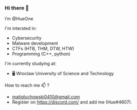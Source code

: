 ### Hi there 👋


I’m @HueOne

I'm intersted in:
 - Cybersecurity
 - Malware development
 - CTFs (HTB, THM, DTW, HTW)
 - Programming (C++, python)

I'm currently studying at:
  - 🖥 Wroclaw University of Science and Technology


How to reach me 📫 ?
- matigluchowski0410@gmail.com
- Register on https://discord.com/ and add me (Hue#4607).



